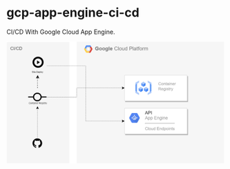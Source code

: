 # gcp-app-engine-ci-cd
CI/CD With Google Cloud App Engine.




<img src="https://github.com/borgesarch/gcp-app-engine-ci-cd/blob/main/infra.png" width="800">
